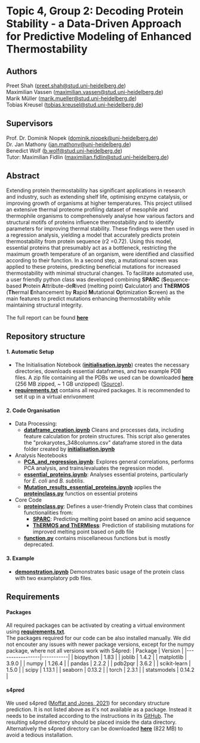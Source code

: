 # Topic 4, Group 2: Decoding Protein Stability - a Data-Driven Approach for Predictive Modeling of Enhanced Thermostability

## Authors
Preet Shah (preet.shah@stud.uni-heidelberg.de) \
Maximilian Vassen (maximilian.vassen@stud.uni-heidelberg.de) \
Marik Müller (marik.mueller@stud.uni-heidelberg.de) \
Tobias Kreusel (tobias.kreusel@stud.uni-heidelberg.de)
## Supervisors
Prof. Dr. Dominik Niopek (dominik.niopek@uni-heidelberg.de) \
Dr. Jan Mathony (jan.mathony@uni-heidelberg.de)\
Benedict Wolf (b.wolf@stud.uni-heidelberg.de) \
Tutor: Maximilian Fidlin (maximilian.fidlin@stud.uni-heidelberg.de)

## Abstract
Extending protein thermostability has significant applications in research and industry, such as extending shelf life, optimising enzyme catalysis, or improving growth of organisms at higher temperatures. This project utilised an extensive thermal proteome profiling dataset of mesophile and thermophile organisms to comprehensively analyse how various factors and structural motifs of proteins influence thermostability and to identify parameters for improving thermal stability. These findings were then used in a regression analysis, yielding a model that accurately predicts protein thermostability from protein sequence (r2 =0.72). Using this model, essential proteins that presumably act as a bottleneck, restricting the maximum growth temperature of an organism, were identified and classified according to their function. In a second step, a mutational screen was applied to these proteins, predicting beneficial mutations for increased thermostability with minimal structural changes. To facilitate automated use, a user friendly python class was developed combining **SPARC** (**S**equence-based **P**rotein **A**ttribute-de**R**ived (melting point) **C**alculator) and **ThERMOS** (**Th**ermal **E**nhancement by **R**apid **M**utational **O**ptimization **S**creen) as the main features to predict mutations enhancing thermostability while maintaining structural integrity.  \
\
The full report can be found **[here](https://github.com/datascience-mobi-2024/topic04_02/blob/main/Decoding_Protein_Stability_-%20_a_Data-Driven_Approach_for_Predictive_Modeling_of_Enhanced_Thermostability.pdf)**

## Repository structure
#### 1. Automatic Setup
* The Initialisation Notebook (**[initialisation.ipynb](https://github.com/datascience-mobi-2024/topic04_02/blob/main/initialisation.ipynb)**) creates the necessary directories, downloads essential dataframes, and two example PDB files. A zip file containing all the PDBs we used can be downloaded **[here](https://drive.google.com/file/d/1XFvu7OAfv0gtHU_4MM0vuoPFaZVmM7T2/view?usp=sharing)** (256 MB zipped, ~ 1 GB unzipped) ([Source](https://alphafold.ebi.ac.uk/)).
* **[requirements.txt](https://github.com/datascience-mobi-2024/topic04_02/blob/main/requirements.txt)** contains all required packages. It is recommended to set it up in a virtual enrivonment

#### 2. Code Organisation
* Data Processing:
  * **[dataframe_creation.ipynb](https://github.com/datascience-mobi-2024/topic04_02/blob/main/dataframe_creation.ipynb)** Cleans and processes data, including feature calculation for protein structures. This script also generates the "prokaryotes_348columns.csv" dataframe stored in the data folder created by **[initialisation.ipynb](https://github.com/datascience-mobi-2024/topic04_02/blob/main/initialisation.ipynb)**
* Analysis Neotebooks
    * **[PCA_and_regression.ipynb](https://github.com/datascience-mobi-2024/topic04_02/blob/main/PCA_and_regression.ipynb)**: Explores general correlations, performs PCA analysis, and trains/evaluates the regression model.
    * **[essential_proteins.ipynb](https://github.com/datascience-mobi-2024/topic04_02/blob/main/essential_proteins.ipynb)**: Analyses essential proteins, particularly for *E. coli* and *B. subtilis*.
    * **[Mutation_results_essential_proteins.ipynb](https://github.com/datascience-mobi-2024/topic04_02/blob/main/Mutation_results_essential_proteins.ipynb)** applies the **[proteinclass.py](https://github.com/datascience-mobi-2024/topic04_02/blob/main/proteinclass.py)** functios on essential proteins
* Core Code
    * **[proteinclass.py](https://github.com/datascience-mobi-2024/topic04_02/blob/main/proteinclass.py)**: Defines a user-friendly Protein class that combines functionalities from:
        * **[SPARC](https://github.com/datascience-mobi-2024/topic04_02/blob/main/SPARC.py)**: Predicting melting point based on amino acid sequence
        * **[ThERMOS and ThERMless](https://github.com/datascience-mobi-2024/topic04_02/blob/main/ThERMOS.py)**: Prediction of stabilising mutations for improved melting point based on pdb file
    * **[function.py](https://github.com/datascience-mobi-2024/topic04_02/blob/main/function.py)** contains miscellaneous functions but is mostly deprecated.
#### 3. Example
* **[demonstration.ipynb](https://github.com/datascience-mobi-2024/topic04_02/blob/main/demonstration.ipynb)** Demonstrates basic usage of the protein class with two examplatory pdb files.

## Requirements
#### Packages
All required packages can be activated by creating a virtual environment using **[requirements.txt](https://github.com/datascience-mobi-2024/topic04_02/blob/main/requirements.txt)**.\
The packages required for our code can be also installed manually. We did not encouter any issues with newer package versions, except for the numpy package, where not all versions work with S4pred:
| Package         | Version   |
|-----------------|-----------|
| biopython       | 1.83      |
| joblib          | 1.4.2     |
| matplotlib      | 3.9.0     |
| numpy           | 1.26.4    |
| pandas          | 2.2.2     |
| pdb2pqr         | 3.6.2     |
| scikit-learn    | 1.5.0     |
| scipy           | 1.13.1    |
| seaborn         | 0.13.2    |
| torch           | 2.3.1     |
| statsmodels     | 0.14.2    |
#### s4pred
We used s4pred ([Moffat and Jones, 2021](https://doi.org/10.1093/bioinformatics/btab491)) for secondary structure prediction. It is not listed above as it's not available as a package. Instead it needs to be installed according to the instructions in its [GitHub](https://github.com/psipred/s4pred). The resulting s4pred directory should be placed inside the data directory. Alternatively the s4pred directory can be downloaded **[here](https://drive.google.com/drive/folders/1IRUzcyfX_V62fG6OP2qfKQpIi4CGnjsd?usp=sharing)** (822 MB) to avoid a tedious installation.
